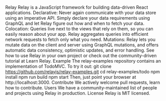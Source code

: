 Relay Relay is a JavaScript framework for building data-driven React applications. Declarative: Never again communicate with your data store using an imperative API. Simply declare your data requirements using GraphQL and let Relay figure out how and when to fetch your data. Colocation: Queries live next to the views that rely on them, so you can easily reason about your app. Relay aggregates queries into efficient network requests to fetch only what you need. Mutations: Relay lets you mutate data on the client and server using GraphQL mutations, and offers automatic data consistency, optimistic updates, and error handling. See how to use Relay in your own project or check out the community-driven tutorial at Learn Relay. Example The relay-examples repository contains an implementation of TodoMVC. To try it out: git clone https://github.com/relayjs/relay-examples.git cd relay-examples/todo npm install npm run build npm start Then, just point your browser at http://localhost:3000. Contribute We actively welcome pull requests, learn how to contribute. Users We have a community-maintained list of people and projects using Relay in production. License Relay is MIT licensed.